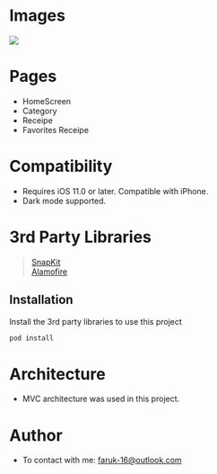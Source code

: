 # Images
<img src = "https://github.com/faacar/LocallyFood/blob/main/readmeAssets/asset.png">

# Pages
- HomeScreen
- Category
- Receipe
- Favorites Receipe

# Compatibility
- Requires iOS 11.0 or later. Compatible with iPhone.
- Dark mode supported.

# 3rd Party Libraries
> <a href="https://github.com/SnapKit/SnapKit">SnapKit</a>\
> <a href="https://github.com/Alamofire/Alamofire">Alamofire</a>

## Installation
Install the 3rd party libraries to use this project

```bash
pod install
```

# Architecture
- MVC architecture was used in this project.


# Author
- To contact with me: faruk-16@outlook.com
